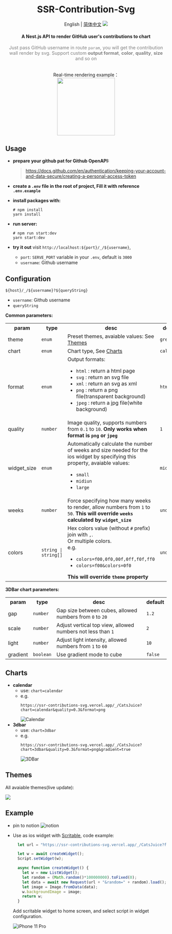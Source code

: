 <div align="center">
  <h1>SSR-Contribution-Svg</h1>
  <span>English</span>
  |
  <a href="./README-CN.md">简体中文</a>
  <img src="./assets/ipad.png" style="max-width: 90%" />
  <h4>A Nest.js API to render GitHub user's contributions to chart</h4>
  <p style="color: grey;font-size: 0.9rem">
  Just pass GitHub username in route <code>param</code>, you will get the contribution wall render by svg. Support custom
  <b>output format</b>,
  <b>color</b>,
  <b>quality</b>, 
  <b>size</b>
  and so on
  </p>
  <br />
  <span>Real-time rendering example：</span>
  <br />
  <img src="https://ssr-contributions-svg.vercel.app/_/CatsJuice?format=png&weeks=20" style="height: 180px;max-width: 100%;" />
</div>

## Usage

- **prepare your github pat for Github OpenAPI:**
  > https://docs.github.com/en/authentication/keeping-your-account-and-data-secure/creating-a-personal-access-token

- **create a `.env` file in the root of project, Fill it with reference `.env.example`**

- **install packages with:**
  ```shell
  # npm install
  yarn install
  ```
- **run server:**
  ```shell
  # npm run start:dev
  yarn start:dev
  ```
- **try it out**
  visit `http://localhost:${port}/_/${username}`, 
  - `port`: `SERVE_PORT` variable in your `.env`, default is `3000`
  - `username`: Github username

## Configuration

```
${host}/_/${username}?${queryString}
```

- `username`: Github username
- `queryString`

**Common parameters:**
<table>
  <tr>
    <th>param</th>
    <th>type</th>
    <th>desc</th>
    <th>default</th>
  </tr>

  <tr>
    <td>theme</td>
    <td><code>enum</code></td>
    <td>
      Preset themes, avaiable values:
      See <a href="#themes">Themes</a>
    </td>
    <td><code>green</code></td>
  </tr>

  <tr>
    <td>chart</td>
    <td><code>enum</code></td>
    <td>
      Chart type, See <a href="#charts">Charts</a>
    </td>
    <td><code>calendar</code></td>
  </tr>

  <tr>
    <td>format</td>
    <td><code>enum</code></td>
    <td>
      Output formats:
      <ul>
        <li>
          <code>html</code>
          <span>: return a html page</span>
        </li>
        <li>
          <code>svg</code>
          <span>: return an svg file</span>
        </li>
        <li>
          <code>xml</code>
          <span>: return an svg as xml</span>
        </li>
        <li>
          <code>png</code>
          <span>: return a png file(transparent background)</span>
        </li>
        <li>
          <code>jpeg</code>
          <span>: return a jpg file(white background)</span>
        </li>
      </ul>
    </td>
    <td><code>html</code></td>
  </tr>

  <tr>
    <td>quality</td>
    <td><code>number</code></td>
    <td>
      Image quality, supports numbers from <code>0.1</code> to <code>10</code>.
      <b>
        Only works when format is
        <code>png</code> or <code>jpeg</code>
      <b>
    </td>
    <td><code>1</code></td>
  </tr>

  <tr>
    <td>widget_size</td>
    <td><code>enum</code></td>
    <td>
      Automatically calculate the number of weeks and size needed for the ios widget by specifying this property, avaiable values:
      <ul>
        <li><code>small</code></li>
        <li><code>midiun</code></li>
        <li><code>large</code></li>
      </ul>
    </td>
    <td><code>midium</code></td>
  </tr>

  <tr>
    <td>weeks</td>
    <td><code>number</code></td>
    <td>
      Force specifying how many weeks to render, allow numbers from
      <code>1</code> to <code>50</code>.
      <b>This will override <code>weeks</code> calculated by <code>widget_size</code></b>
    </td>
    <td><code>undefined</code></td>
  </tr>

  <tr>
    <td>colors</td>
    <td><code>string | string[]</code></td>
    <td>
      Hex colors value (without <code>#</code> prefix) join with 
      <code>,</code>.
      <br />
      <span>Or multiple colors.</span>
      <br />
      <span>e.g.</span>
      <br />
      <ul>
        <li>
          <span><code>colors=f00,0f0,00f,0ff,f0f,ff0</code></span>
        </li>
        <li>
          <span>
          <code>colors=f00&colors=0f0</code>
          </span>
        </li>
      </ul>
      <b>
        This will override 
        <code>theme</code> property
      </b>
    </td>
    <td><code>undefined</code></td>
  </tr>

</table>

**3DBar chart parameters:**

<table>
  <tr>
    <th>param</th>
    <th>type</th>
    <th>desc</th>
    <th>default</th>
  </tr>

  <tr>
    <td>gap</td>
    <td><code>number</code></td>
    <td>
    Gap size between cubes, allowed numbers from <code>0</code> to <code>20</code>
    </td>
    <td>
      <code>1.2</code>
    </td>
  </tr>

  <tr>
    <td>scale</td>
    <td><code>number</code></td>
    <td>
      Adjust vertical top view, allowed numbers not less than <code>1</code>
    </td>
    <td><code>2</code></td>
  </tr>

  <tr>
    <td>light</td>
    <td><code>number</code></td>
    <td>
      Adjust light intensity, allowed numbers from <code>1</code>
      to <code>60</code>
    </td>
    <td><code>10</code></td>
  </tr>

  <tr>
    <td>gradient</td>
    <td><code>boolean</code></td>
    <td>
      Use gradient mode to cube
    </td>
    <td><code>false</code></td>
  </tr>

</table>


## Charts

- **calendar**
  - use: `chart=calendar`
  - e.g.
    ```
    https://ssr-contributions-svg.vercel.app/_/CatsJuice?chart=calendar&quality=0.3&format=png
    ```
    ![Calendar](https://ssr-contributions-svg.vercel.app/_/CatsJuice?chart=calendar&quality=0.3&format=png)
- **3dbar**
  - use: `chart=3dbar`
  - e.g.
    ```
    https://ssr-contributions-svg.vercel.app/_/CatsJuice?chart=3dbar&quality=0.3&format=png&gradient=true
    ```
    ![3DBar](https://ssr-contributions-svg.vercel.app/_/CatsJuice?chart=3dbar&quality=0.3&format=png&gradient=true)

## Themes

All avaiable themes(live update):

<img src="https://ssr-contributions-svg.vercel.app/themes?format=png&quality=0.5" >

## Example

- pin to notion
  ![notion](./assets/notion.png)

- Use as ios widget with [Scritable](https://apps.apple.com/us/app/scriptable/id1405459188), code example:
  ```js
    let url = "https://ssr-contributions-svg.vercel.app/_/CatsJuice?format=png&quality=2&theme=red&widget_size=midium"

    let w = await createWidget();
    Script.setWidget(w);

    async function createWidget() {
      let w = new ListWidget();
      let random = (Math.random()*100000000).toFixed(0);
      let data = await new Request(url + "&random=" + random).load();
      let image = Image.fromData(data);
      w.backgroundImage = image;
      return w;
    }
  ```

  Add scritable widget to home screen, and select script in widget configuration.
  <br />

  ![iPhone 11 Pro](./assets/iphone11pro.png)